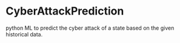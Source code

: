 # CyberAttackPrediction
python ML  to predict the cyber attack of a state based on the given historical data.
